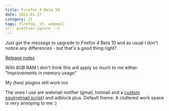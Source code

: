 ```yaml
---
title: Firefox 4 Beta 10
date: 2011-01-27
category: it
tags: firefox, it, webmail
<!-- prettier-ignore -->
---
```


Just got the message to upgrade to Firefox 4 Beta 10 and as usual I don't notice
any differences - but that's a good thing right?

[Release notes](http://www.mozilla.com/en-US/firefox/4.0b10/releasenotes/ "ffoxreleasenotes")

With 8GB RAM I don't think this will apply so much to me either: "Improvements
in memory usage"

My (two) plugins still work too

The ones I use are webmail notifier (gmail, hotmail and a
[custom squirrelmail script](/blog/customized-webmail-notifier-script-for-squirrelmail "webmail script"))
and adblock plus. Default theme. A cluttered work space is very annoying to me
:)
